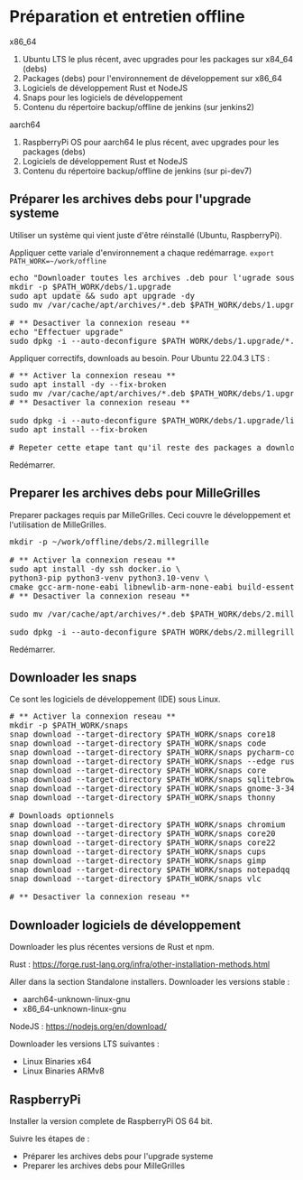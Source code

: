 # Préparation et entretien offline

x86_64

1. Ubuntu LTS le plus récent, avec upgrades pour les packages sur x84_64 (debs)
2. Packages (debs) pour l'environnement de développement sur x86_64
3. Logiciels de développement Rust et NodeJS
4. Snaps pour les logiciels de développement
5. Contenu du répertoire backup/offline de jenkins (sur jenkins2)

aarch64

1. RaspberryPi OS pour aarch64 le plus récent, avec upgrades pour les packages (debs)
2. Logiciels de développement Rust et NodeJS
3. Contenu du répertoire backup/offline de jenkins (sur pi-dev7)

## Préparer les archives debs pour l'upgrade systeme

Utiliser un système qui vient juste d'être réinstallé (Ubuntu, RaspberryPi).

Appliquer cette variale d'environnement a chaque redémarrage.
`export PATH_WORK=~/work/offline`

<pre>
echo "Downloader toutes les archives .deb pour l'ugrade sous $PATH_WORK"
mkdir -p $PATH_WORK/debs/1.upgrade
sudo apt update && sudo apt upgrade -dy
sudo mv /var/cache/apt/archives/*.deb $PATH_WORK/debs/1.upgrade

# ** Desactiver la connexion reseau **
echo "Effectuer upgrade"
sudo dpkg -i --auto-deconfigure $PATH_WORK/debs/1.upgrade/*.deb
</pre>

Appliquer correctifs, downloads au besoin. Pour Ubuntu 22.04.3 LTS : 
<pre>
# ** Activer la connexion reseau **
sudo apt install -dy --fix-broken
sudo mv /var/cache/apt/archives/*.deb $PATH_WORK/debs/1.upgrade
# ** Desactiver la connexion reseau **

sudo dpkg -i --auto-deconfigure $PATH_WORK/debs/1.upgrade/libpam* $PATH_WORK/debs/1.upgrade/libreoffice-core*
sudo apt install --fix-broken

# Repeter cette etape tant qu'il reste des packages a downloader
</pre>

Redémarrer.

## Preparer les archives debs pour MilleGrilles

Preparer packages requis par MilleGrilles. Ceci couvre le développement et l'utilisation de MilleGrilles.

<pre>
mkdir -p ~/work/offline/debs/2.millegrille

# ** Activer la connexion reseau **
sudo apt install -dy ssh docker.io \
python3-pip python3-venv python3.10-venv \
cmake gcc-arm-none-eabi libnewlib-arm-none-eabi build-essential
# ** Desactiver la connexion reseau **

sudo mv /var/cache/apt/archives/*.deb $PATH_WORK/debs/2.millegrille

sudo dpkg -i --auto-deconfigure $PATH_WORK/debs/2.millegrille/*.deb
</pre>

Redémarrer.

## Downloader les snaps

Ce sont les logiciels de développement (IDE) sous Linux.

<pre>
# ** Activer la connexion reseau **
mkdir -p $PATH_WORK/snaps
snap download --target-directory $PATH_WORK/snaps core18
snap download --target-directory $PATH_WORK/snaps code 
snap download --target-directory $PATH_WORK/snaps pycharm-community
snap download --target-directory $PATH_WORK/snaps --edge rustrover
snap download --target-directory $PATH_WORK/snaps core
snap download --target-directory $PATH_WORK/snaps sqlitebrowser
snap download --target-directory $PATH_WORK/snaps gnome-3-34-1804
snap download --target-directory $PATH_WORK/snaps thonny

# Downloads optionnels
snap download --target-directory $PATH_WORK/snaps chromium
snap download --target-directory $PATH_WORK/snaps core20
snap download --target-directory $PATH_WORK/snaps core22
snap download --target-directory $PATH_WORK/snaps cups
snap download --target-directory $PATH_WORK/snaps gimp
snap download --target-directory $PATH_WORK/snaps notepadqq
snap download --target-directory $PATH_WORK/snaps vlc

# ** Desactiver la connexion reseau **
</pre>

## Downloader logiciels de développement

Downloader les plus récentes versions de Rust et npm.

Rust : https://forge.rust-lang.org/infra/other-installation-methods.html

Aller dans la section Standalone installers. Downloader les versions stable :

* aarch64-unknown-linux-gnu	
* x86_64-unknown-linux-gnu

NodeJS : https://nodejs.org/en/download/

Downloader les versions LTS suivantes : 

* Linux Binaries x64
* Linux Binaries ARMv8

## RaspberryPi

Installer la version complete de RaspberryPi OS 64 bit.

Suivre les étapes de :

* Préparer les archives debs pour l'upgrade systeme
* Preparer les archives debs pour MilleGrilles

